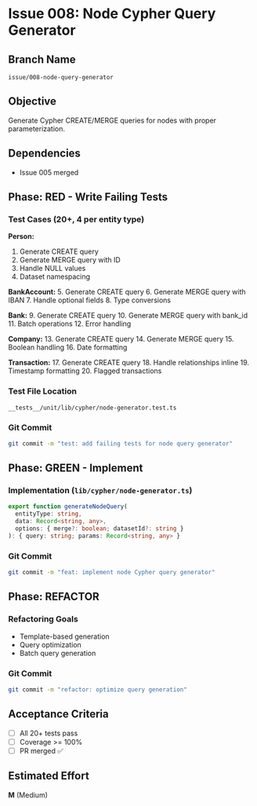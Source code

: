 # Issue 008: Node Cypher Query Generator

## Branch Name
`issue/008-node-query-generator`

## Objective
Generate Cypher CREATE/MERGE queries for nodes with proper parameterization.

## Dependencies
- Issue 005 merged

## Phase: RED - Write Failing Tests

### Test Cases (20+, 4 per entity type)
**Person:**
1. Generate CREATE query
2. Generate MERGE query with ID
3. Handle NULL values
4. Dataset namespacing

**BankAccount:**
5. Generate CREATE query
6. Generate MERGE query with IBAN
7. Handle optional fields
8. Type conversions

**Bank:**
9. Generate CREATE query
10. Generate MERGE query with bank_id
11. Batch operations
12. Error handling

**Company:**
13. Generate CREATE query
14. Generate MERGE query
15. Boolean handling
16. Date formatting

**Transaction:**
17. Generate CREATE query
18. Handle relationships inline
19. Timestamp formatting
20. Flagged transactions

### Test File Location
`__tests__/unit/lib/cypher/node-generator.test.ts`

### Git Commit
```bash
git commit -m "test: add failing tests for node query generator"
```

## Phase: GREEN - Implement

### Implementation (`lib/cypher/node-generator.ts`)
```typescript
export function generateNodeQuery(
  entityType: string,
  data: Record<string, any>,
  options: { merge?: boolean; datasetId?: string }
): { query: string; params: Record<string, any> }
```

### Git Commit
```bash
git commit -m "feat: implement node Cypher query generator"
```

## Phase: REFACTOR

### Refactoring Goals
- Template-based generation
- Query optimization
- Batch query generation

### Git Commit
```bash
git commit -m "refactor: optimize query generation"
```

## Acceptance Criteria
- [ ] All 20+ tests pass
- [ ] Coverage >= 100%
- [ ] PR merged ✅

## Estimated Effort
**M** (Medium)
